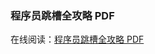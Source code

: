 ### 程序员跳槽全攻略 PDF

在线阅读：<a href="http://itmyhome.com/programmer-job-hopping-pdf" target="_blank">程序员跳槽全攻略 PDF</a>